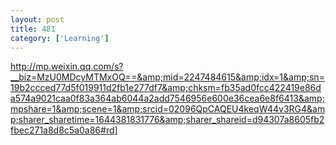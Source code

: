 ```yaml
---
layout: post
title: 481
category: ['Learning']
---
```


http://mp.weixin.qq.com/s?__biz=MzU0MDcyMTMxOQ==&amp;mid=2247484615&amp;idx=1&amp;sn=19b2ccced77d5f019911d2fb1e277df7&amp;chksm=fb35ad0fcc422419e86da574a9021caa0f83a364ab6044a2add7546956e600e36cea6e8f6413&amp;mpshare=1&amp;scene=1&amp;srcid=02096QpCAQEU4keqW44v3RG4&amp;sharer_sharetime=1644381831776&amp;sharer_shareid=d94307a8605fb2fbec271a8d8c5a0a86#rd]


